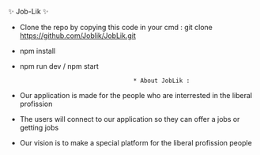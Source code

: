 ✨  Job-Lik ✨

- Clone the repo by copying this code in your cmd : git clone https://github.com/Joblik/JobLik.git  
- npm install 
- npm run dev / npm start

                                      * About JobLik : 

- Our application is made for the people who are interrested in the liberal profission 
- The users will connect to our application so they can offer a jobs or getting jobs 
- Our vision is to make a special platform for the liberal profission people 




